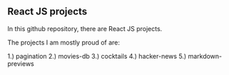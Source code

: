 ## React JS projects

In this github repository, there are React JS projects.

The projects I am mostly proud of are:

1.) pagination
2.) movies-db
3.) cocktails
4.) hacker-news
5.) markdown-previews
